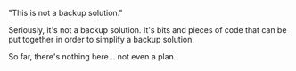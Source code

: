 "This is not a backup solution."

Seriously, it's not a backup solution.  It's bits and pieces of code that can be put together in order to simplify a backup solution.

So far, there's nothing here... not even a plan.
